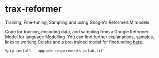 # trax-reformer
Training, Fine-tuning, Sampling and using Google's ReformerLM models


Code for training, encoding data, and sampling from a Google Reformer Model for language Modelling. You can find further explanations, samples, links to working Colabs and a pre-trained model for finetunning [here](https://svilentodorov.xyz/blog/reformer-99m/).

`%pip install --upgrade requirements-colab.txt'`


